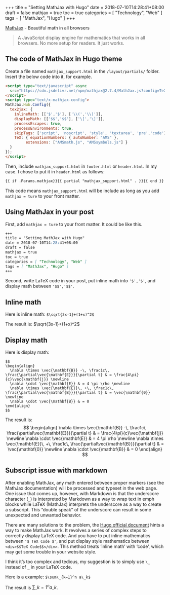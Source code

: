 +++
title = "Setting MathJax with Hugo"
date = 2018-07-10T14:28:41+08:00
draft = false
mathjax = true
toc = true
categories = [ "Technology", "Web" ]
tags = [ "MathJax", "Hugo" ]
+++

[MathJax](https://www.mathjax.org/) - Beautiful math in all browsers

> A JavaScript display engine for mathematics that works in all browsers. No more setup for readers. It just works.

<!--more-->

## The code of MathJax in Hugo theme

Create a file named `mathjax_support.html` in the `/layout/partials/` folder. Insert the below code into it, for example.

```html
<script type="text/javascript" async
  src="https://cdn.jsdelivr.net/npm/mathjax@2.7.4/MathJax.js?config=TeX-AMS-MML_HTMLorMML">
</script>
<script type="text/x-mathjax-config">
MathJax.Hub.Config({
  tex2jax: {
    inlineMath: [['$','$'], ['\\(','\\)']],
    displayMath: [['$$','$$'], ['\[','\]']],
    processEscapes: true,
    processEnvironments: true,
    skipTags: ['script', 'noscript', 'style', 'textarea', 'pre','code'],
    TeX: { equationNumbers: { autoNumber: "AMS" },
         extensions: ["AMSmath.js", "AMSsymbols.js"] }
  }
});
</script>
```

Then, include `mathjax_support.html` in `footer.html` or `header.html`. In my case. I chose to put it in `header.html` as follows:

```html
{{ if .Params.mathjax}}{{ partial "mathjax_support.html" . }}{{ end }}
```

This code means `mathjax_support.html` will be include as long as you add `mathjax = ture` to your front matter.

## Using MathJax in your post

First, add `mathjax = ture` to your front matter. It could be like this.

```markdown
+++
title = "Setting MathJax with Hugo"
date = 2018-07-10T14:28:41+08:00
draft = false
mathjax = true
toc = true
categories = [ "Technology", "Web" ]
tags = [ "MathJax", "Hugo" ]
+++
```

Second, write LaTeX code in your post, put inline math into `'$','$'`, and display math between `'$$','$$'`.

## Inline math

Here is inline math: `$\sqrt{3x-1}+(1+x)^2$`

The result is: $\sqrt{3x-1}+(1+x)^2$

## Display math

Here is display math:

```
$$
\begin{align}
  \nabla \times \vec{\mathbf{B}} -\, \frac1c\, \frac{\partial\vec{\mathbf{E}}}{\partial t} & = \frac{4\pi}{c}\vec{\mathbf{j}} \newline
  \nabla \cdot \vec{\mathbf{E}} & = 4 \pi \rho \newline
  \nabla \times \vec{\mathbf{E}}\, +\, \frac1c\, \frac{\partial\vec{\mathbf{B}}}{\partial t} & = \vec{\mathbf{0}} \newline
  \nabla \cdot \vec{\mathbf{B}} & = 0
\end{align}
$$
```

The result is:
$$
\begin{align}
  \nabla \times \vec{\mathbf{B}} -\, \frac1c\, \frac{\partial\vec{\mathbf{E}}}{\partial t} & = \frac{4\pi}{c}\vec{\mathbf{j}} \newline
  \nabla \cdot \vec{\mathbf{E}} & = 4 \pi \rho \newline
  \nabla \times \vec{\mathbf{E}}\, +\, \frac1c\, \frac{\partial\vec{\mathbf{B}}}{\partial t} & = \vec{\mathbf{0}} \newline
  \nabla \cdot \vec{\mathbf{B}} & = 0
\end{align}
$$

## Subscript issue with markdown

After enabling MathJax, any math entered between proper markers (see the MathJax documentation) will be processed and typeset in the web page. One issue that comes up, however, with Markdown is that the underscore character (`_`) is interpreted by Markdown as a way to wrap text in emph blocks while LaTeX (MathJax) interprets the underscore as a way to create a subscript. This “double speak” of the underscore can result in some unexpected and unwanted behavior.

There are many solutions to the problem, the [Hugo official document](https://gohugo.io/content-management/formats/#mathjax-with-hugo) hints a way to make MathJax work. It revolves a series of complex steps to correctly display LaTeX code. And you have to put inline mathematics between `'$ TeX Code $'`, and put display style mathematics between `<div>$$TeX Code$$</div>`. This method treats ‘inline math’ with ‘code’, which may get some trouble in your website style.

I think it’s too complex and tedious, my suggestion is to simply use `\_` instead of `_` in your LaTeX code.

Here is a example: `$\sum\_{k=1}^n a\_k$`

The result is $\sum\_{k=1}^n a\_k$.

